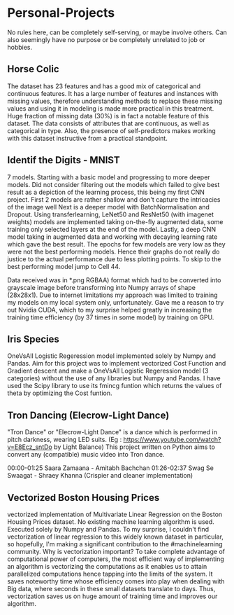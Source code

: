 # Personal-Projects
No rules here, can be completely self-serving, or maybe involve others. Can also seemingly have no purpose or be completely unrelated to job or hobbies.


## Horse Colic 
The dataset has 23 features and has a good mix of categorical and continuous features. It has a large number of features and instances with missing values, therefore understanding methods to replace these missing values and using it in modeling is made more practical in this treatment. Huge fraction of missing data (30%) is in fact a notable feature of this dataset. The data consists of attributes that are continuous, as well as categorical in type. Also, the presence of self-predictors makes working with this dataset instructive from a practical standpoint.


## Identif the Digits - MNIST 
7 models. Starting with a basic model and progressing to more deeper models.
Did not consider filtering out the models which failed to give best result as a depiction of the learning process, this being my first CNN project.
First 2 models are rather shallow and don't capture the intricacies of the image well Next is a deeper model with BatchNormalisation and Dropout. Using transferlearning, LeNet50 and ResNet50 (with imagenet weights) models are implemented taking on-the-fly augmented data, some training only selected layers at the end of the model.
Lastly, a deep CNN model taking in augmented data and working with decaying learning rate which gave the best result.
The epochs for few models are very low as they were not the best performing models. Hence their graphs do not really do justice to the actual performance due to less plotting points.
To skip to the best performing model jump to Cell 44.

Data received was in *.png RGBAA) format which had to be converted into grayscale image before transforming into Numpy arrays of shape (28x28x1).
Due to internet limitations my approach was limited to training my models on my local system only, unfortunately. Gave me a reason to try out Nvidia CUDA, which to my surprise helped greatly in increasing the training time efficiency (by 37 times in some model) by training on GPU.


## Iris Species 
OneVsAll Logistic Regeression model implemented solely by Numpy and Pandas.
Aim for this project was to implement vectorized Cost Function and Gradient descent and make a OneVsAll Logistic Regeression model (3 categories) without the use of any libraries but Numpy and Pandas. I have used the Scipy library to use its fmincg funtion which returns the values of theta by optimizing the Cost funtion.


## Tron Dancing (Elecrow-Light Dance)
"Tron Dance" or "Elecrow-Light Dance" is a dance which is performed in pitch darkness, wearing LED suits. (Eg : https://www.youtube.com/watch?v=E8Ecz_sntDo by Light Balance)
This project written on Python aims to convert any (compatible) music video into Tron dance.

00:00-01:25 Saara Zamaana - Amitabh Bachchan
01:26-02:37 Swag Se Swaagat - Shraey Khanna (Crispier and cleaner implementation)


## Vectorized Boston Housing Prices
vectorized implementation of Multivariate Linear Regression on the Boston Housing Prices dataset. No existing machine learning algorithm is used. Executed solely by Numpy and Pandas.
To my surprise, I couldn't find vectorization of linear regression to this widely known dataset in particular, so hopefully, I'm making a significant contribution to the #machinelearning community.
Why is vectorization important? To take complete advantage of computational power of computers, the most efficient way of implementing an algorithm is vectorizing the computations as it enables us to attain parallelized computations hence tapping into the limits of the system. It saves noteworthy time whose efficiency comes into play when dealing with Big data, where seconds in these small datasets translate to days.
Thus, vectorization saves us on huge amount of training time and improves our algorithm.
